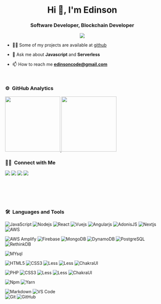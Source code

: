 <h1 align="center">Hi 👋, I'm Edinson</h1>
<h3 align="center">Software Developer, Blockchain Developer</h3>
	
<p align="center"> 
	<a align="center" href="https://www.bit256.io/"><img src="https://img.shields.io/badge/bit256.io-website-lightgrey?style=flat-square&logo=Accenture"/></a>
</p>

- 👨‍💻 Some of my projects are available at [github](https://github.com/edinsoncs?tab=repositories)

- 💬 Ask me about **Javascript** and **Serverless**

- 📫 How to reach me **edinsoncode@gmail.com**


<br>


### ⚙️ &nbsp;GitHub Analytics

<p align="left">
<a href="https://github.com/edinsoncs">
  <img height="180em" src="https://github-readme-stats-eight-theta.vercel.app/api?username=edinsoncs&show_icons=true&theme=react&include_all_commits=true&count_private=true"/>
  <img height="180em" src="https://github-readme-stats-eight-theta.vercel.app/api/top-langs/?username=edinsoncs&layout=compact&langs_count=8&theme=react"/>
</a>
</p>

### 🤝🏻 &nbsp;Connect with Me

<p>

<a href="https://linkedin.com/in/edinsoncarranza"><img src="https://img.shields.io/badge/-edinsoncarranza-0077B5?style=flat&logo=Linkedin&logoColor=white"/></a>
<a href="mailto:edinsoncode@gmail.com"><img src="https://img.shields.io/badge/-edinsoncode@gmail.com-026dbd?style=flat&logo=Gmail&logoColor=white"/></a>
<a href="https://twitter.com/edinsoncode"><img src="https://img.shields.io/badge/-@edinsoncode?style=flat&logo=Twitter&logoColor=white"/></a>
<a href="https://t.me/eddydex"><img src="https://img.shields.io/badge/-@eddydex?style=flat&logo=Telegram&logoColor=white"/></a>
</p>



<br>
<br>
<br>
<br>


	
### 🛠 &nbsp;Languages and Tools

![JavaScript](https://img.shields.io/badge/-JavaScript-%23F7DF1C?style=for-the-badge&logo=javascript&logoColor=000000&labelColor=%23F7DF1C&color=%23FFCE5A)
![Nodejs](https://img.shields.io/badge/-Nodejs-339933?style=for-the-badge&logo=Node.js&logoColor=ffffff)
![React](https://img.shields.io/badge/-React-61DAFB?style=for-the-badge&logo=react&logoColor=ffffff)
![Vuejs](https://img.shields.io/badge/-React-61DAFB?style=for-the-badge&logo=react&logoColor=ffffff)
![Angularjs](https://img.shields.io/badge/-React-61DAFB?style=for-the-badge&logo=react&logoColor=ffffff)
![AdonisJS](https://img.shields.io/badge/-React-61DAFB?style=for-the-badge&logo=react&logoColor=ffffff)
![Nextjs](https://img.shields.io/badge/-React-61DAFB?style=for-the-badge&logo=react&logoColor=ffffff)
![AWS](https://img.shields.io/badge/AWS-232F3E?style=for-the-badge&logo=amazonaws&logoColor=white)
<br>

![AWS Amplify](https://img.shields.io/badge/AWS%20Amplify-FF9900?style=for-the-badge&logo=awsamplify&logoColor=white)
![Firebase](https://img.shields.io/badge/-Firebase-FFCA28?style=for-the-badge&logo=firebase&logoColor=ffffff)
![MongoDB](https://img.shields.io/badge/MongoDB-4EA94B?style=for-the-badge&logo=mongodb&logoColor=white)
![DynamoDB](https://img.shields.io/badge/Dynamodb-4053D6?style=for-the-badge&logo=amazondynamodb&logoColor=white)
![PostgreSQL](https://img.shields.io/badge/Dynamodb-4053D6?style=for-the-badge&logo=amazondynamodb&logoColor=white)
![RethinkDB](https://img.shields.io/badge/Dynamodb-4053D6?style=for-the-badge&logo=amazondynamodb&logoColor=white)

![MYsql](https://img.shields.io/badge/MYSQL-4479A1?style=for-the-badge&logo=mysql&logoColor=white)
<br>

![HTML5](https://img.shields.io/badge/-HTML5-%23E44D27?style=for-the-badge&logo=html5&logoColor=ffffff)
![CSS3](https://img.shields.io/badge/-CSS3-%231572B6?style=for-the-badge&logo=css3)
![Less](https://img.shields.io/badge/-Less-274a80?style=for-the-badge&logo=less&logoColor=ffffff)
![Less](https://img.shields.io/badge/-Less-274a80?style=for-the-badge&logo=less&logoColor=ffffff)
![ChakraUI](https://img.shields.io/badge/chakraui-319795?style=for-the-badge&logo=chakraui&logoColor=white)
<br>

![PHP](https://img.shields.io/badge/-HTML5-%23E44D27?style=for-the-badge&logo=html5&logoColor=ffffff)
![CSS3](https://img.shields.io/badge/-CSS3-%231572B6?style=for-the-badge&logo=css3)
![Less](https://img.shields.io/badge/-PHP-274a80?style=for-the-badge&logo=less&logoColor=ffffff)
![Less](https://img.shields.io/badge/-Less-274a80?style=for-the-badge&logo=less&logoColor=ffffff)
![ChakraUI](https://img.shields.io/badge/chakraui-319795?style=for-the-badge&logo=chakraui&logoColor=white)
<br>

![Npm](https://img.shields.io/badge/-npm-CB3837?style=for-the-badge&logo=npm)
![Yarn](https://img.shields.io/badge/-yarn-013047?style=for-the-badge&logo=yarn)
<br>

![Markdown](https://img.shields.io/badge/Markdown-000000?style=for-the-badge&logo=markdown&logoColor=white)
![VS Code](http://img.shields.io/badge/-VS%20Code-007ACC?style=for-the-badge&logo=visual-studio-code&logoColor=ffffff)
<br/>
![Git](https://img.shields.io/badge/-Git-%23F05032?style=for-the-badge&logo=git&logoColor=%23ffffff)
![GitHub](https://img.shields.io/badge/-GitHub-181717?style=for-the-badge&logo=github)
